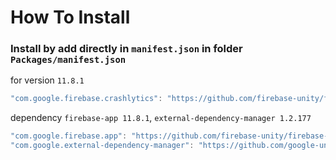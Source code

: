 # How To Install

### Install by add directly in `manifest.json` in folder `Packages/manifest.json`


for version `11.8.1`
```csharp
"com.google.firebase.crashlytics": "https://github.com/firebase-unity/firebase-crashlytics.git#11.8.1",
```


dependency `firebase-app 11.8.1`, `external-dependency-manager 1.2.177`
```csharp
"com.google.firebase.app": "https://github.com/firebase-unity/firebase-app.git#11.8.1",
"com.google.external-dependency-manager": "https://github.com/google-unity/external-dependency-manager.git#1.2.177",
```
